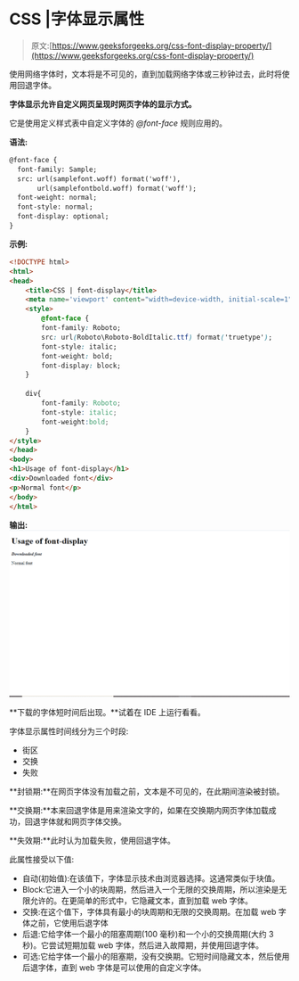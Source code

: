 # CSS |字体显示属性

> 原文:[https://www.geeksforgeeks.org/css-font-display-property/](https://www.geeksforgeeks.org/css-font-display-property/)

使用网络字体时，文本将是不可见的，直到加载网络字体或三秒钟过去，此时将使用回退字体。

**字体显示允许自定义网页呈现时网页字体的显示方式。**

它是使用定义样式表中自定义字体的 *@font-face* 规则应用的。

**语法:**

```html
@font-face {
  font-family: Sample;
  src: url(samplefont.woff) format('woff'),
       url(samplefontbold.woff) format('woff');
  font-weight: normal;
  font-style: normal;
  font-display: optional;
}
```

**示例:**

```html
<!DOCTYPE html>
<html>
<head>
    <title>CSS | font-display</title>
    <meta name='viewport' content="width=device-width, initial-scale=1">
    <style>
        @font-face {
        font-family: Roboto;
        src: url(Roboto\Roboto-BoldItalic.ttf) format('truetype');
        font-style: italic;
        font-weight: bold;
        font-display: block;
    }

    div{
        font-family: Roboto;
        font-style: italic;
        font-weight:bold;
    }
</style>
</head>
<body>
<h1>Usage of font-display</h1>
<div>Downloaded font</div>
<p>Normal font</p>
</body>
</html>
```

**输出:**
![](img/ba5a6fd360b9910c2c7240525b86ca0f.png)

**下载的字体短时间后出现。**试着在 IDE 上运行看看。

字体显示属性时间线分为三个时段:

*   街区
*   交换
*   失败

**封锁期:**在网页字体没有加载之前，文本是不可见的，在此期间渲染被封锁。

**交换期:**本来回退字体是用来渲染文字的，如果在交换期内网页字体加载成功，回退字体就和网页字体交换。

**失效期:**此时认为加载失败，使用回退字体。

此属性接受以下值:

*   自动(初始值):在该值下，字体显示技术由浏览器选择。这通常类似于块值。
*   Block:它进入一个小的块周期，然后进入一个无限的交换周期，所以渲染是无限允许的。在更简单的形式中，它隐藏文本，直到加载 web 字体。
*   交换:在这个值下，字体具有最小的块周期和无限的交换周期。在加载 web 字体之前，它使用后退字体
*   后退:它给字体一个最小的阻塞周期(100 毫秒)和一个小的交换周期(大约 3 秒)。它尝试短期加载 web 字体，然后进入故障期，并使用回退字体。
*   可选:它给字体一个最小的阻塞期，没有交换期。它短时间隐藏文本，然后使用后退字体，直到 web 字体是可以使用的自定义字体。
